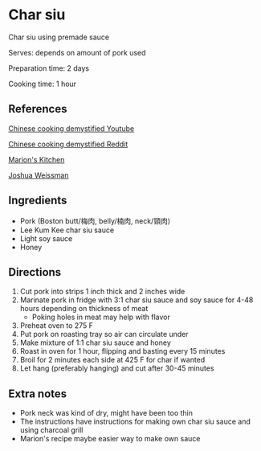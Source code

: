 # Char siu

Char siu using premade sauce

Serves: depends on amount of pork used

Preparation time: 2 days

Cooking time: 1 hour

## References

[Chinese cooking demystified Youtube](https://www.youtube.com/watch?v=g2-FFux9EbU)

[Chinese cooking demystified Reddit](https://www.reddit.com/r/Cooking/comments/6ctoj9/recipe_how_to_make_authentic_cantonese_char_siu/)

[Marion's Kitchen](http://www.marionskitchen.com/homemade-chinese-bbq-charsiu-pork/)

[Joshua Weissman](https://www.youtube.com/watch?v=_6GsSRmnads)

## Ingredients

- Pork (Boston butt/梅肉, belly/楠肉, neck/頸肉)
- Lee Kum Kee char siu sauce
- Light soy sauce
- Honey

## Directions

1. Cut pork into strips 1 inch thick and 2 inches wide
2. Marinate pork in fridge with 3:1 char siu sauce and soy sauce for 4-48 hours depending on thickness of meat
   - Poking holes in meat may help with flavor
3. Preheat oven to 275 F
4. Put pork on roasting tray so air can circulate under
5. Make mixture of 1:1 char siu sauce and honey
6. Roast in oven for 1 hour, flipping and basting every 15 minutes
7. Broil for 2 minutes each side at 425 F for char if wanted
8. Let hang (preferably hanging) and cut after 30-45 minutes

## Extra notes

- Pork neck was kind of dry, might have been too thin
- The instructions have instructions for making own char siu sauce and using charcoal grill
- Marion's recipe maybe easier way to make own sauce
